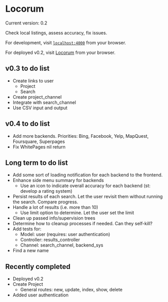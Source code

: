 # Locorum

Current version: 0.2

Check local listings, assess accuracy, fix issues.

For development, visit [`localhost:4000`](http://localhost:4000) from your browser.

For deployed v0.2, visit [Locorum](https://boiling-beach-47326.herokuapp.com/) from your browser.

## v0.3 to do list
- Create links to user
  - Project
  - Search
- Create project_channel
- Integrate with search_channel
- Use CSV input and output

## v0.4 to do list
- Add more backends. Priorities: Bing, Facebook, Yelp, MapQuest, Foursquare, Superpages
- Fix WhitePages nil return

## Long term to do list

- Add some sort of loading notification for each backend to the frontend.
- Enhance side menu summary for backends
  - Use an icon to indicate overall accuracy for each backend (st: develop a rating system)
- Persist results of each search. Let the user revisit them without running the search. Compare progress.
- Handle a lot of results (i.e. more than 10)
  - Use limit option to determine. Let the user set the limit
- Clean up passed info/supervision trees
- Determine how to cleanup processes if needed. Can they self-kill?
- Add tests for:
  - Model: user (requires: user authentication)
  - Controller: results_controller
  - Channel: search_channel, backend_sys
- Find a new name

## Recently completed
- Deployed v0.2
- Create Project
  - General routes: new, update, index, show, delete
- Added user authentication
